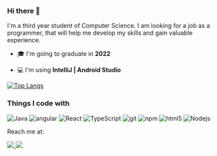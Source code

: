 ### Hi there 👋

 I'm a third year student of Computer Science. I am looking for a job as a programmer, that will help me develop my skills and gain valuable experience.
 
 - 🎓 I'm going to graduate in **2022**

- 💻 I'm using **IntelliJ | Android Studio**

[![Top Langs](https://github-readme-stats.vercel.app/api/top-langs/?username=im-kb&layout=compact)](https://github.com/anuraghazra/github-readme-stats)

<h3>Things I code with</h3>
<p>
  <img alt="Java" src="https://img.shields.io/badge/-Java-ED8B00?style=flat-square&logo=react&logoColor=white" />
  <img alt="angular" src="https://img.shields.io/badge/-Angular-DD0031?style=flat-square&logo=angular&logoColor=white" />
  <img alt="React" src="https://img.shields.io/badge/-React-45b8d8?style=flat-square&logo=react&logoColor=white" />  
  <img alt="TypeScript" src="https://img.shields.io/badge/-TypeScript-007ACC?style=flat-square&logo=typescript&logoColor=white" />
  <img alt="git" src="https://img.shields.io/badge/-Git-F05032?style=flat-square&logo=git&logoColor=white" />
  <img alt="npm" src="https://img.shields.io/badge/-NPM-CB3837?style=flat-square&logo=npm&logoColor=white" />
  <img alt="html5" src="https://img.shields.io/badge/-HTML5-E34F26?style=flat-square&logo=html5&logoColor=white" />
  <img alt="Nodejs" src="https://img.shields.io/badge/-Nodejs-43853d?style=flat-square&logo=Node.js&logoColor=white" />

</p>








<p>Reach me at:</p>
<a href="https://www.linkedin.com/in/kamil-budzik">
<img src ="https://img.shields.io/badge/LinkedIn-0077B5?style=for-the-badge&logo=linkedin&logoColor=white" />
 </a>
 

 <a href="mailto:kamil.budzik98@gmail.com">
<img src ="https://img.shields.io/badge/Gmail-D14836?style=for-the-badge&logo=gmail&logoColor=white"/>
</a>
